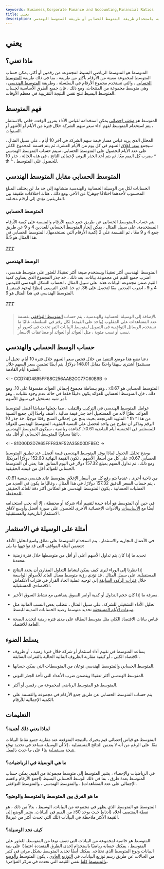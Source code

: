 ```yaml
---
keywords: Business,Corporate Finance and Accounting,Financial Ratios
title: يعني
description: المتوسط هو المتوسط الرياضي لرقمين أو أكثر يمكن حسابه باستخدام طريقة المتوسط الحسابي أو طريقة المتوسط الهندسي.
---
```


# يعني
## ماذا تعني؟

المتوسط هو المتوسط الرياضي البسيط لمجموعة من رقمين أو أكثر. يمكن حساب المتوسط لمجموعة معينة من الأرقام بأكثر من طريقة ، بما في ذلك طريقة [المتوسط الحسابي](/arithmeticmean) ، والتي تستخدم مجموع الأرقام في السلسلة ، وطريقة [المتوسط الهندسي](/geometricmean) ، وهي متوسط مجموعة من المنتجات. ومع ذلك ، فإن جميع الطرق الأساسية لحساب المتوسط البسيط تنتج نفس النتيجة التقريبية في معظم الأوقات.

## فهم المتوسط

المتوسط هو [مؤشر إحصائي](/descriptive_statistics) يمكن استخدامه لقياس الأداء بمرور الوقت. خاص بالاستثمار ، يتم استخدام المتوسط لفهم أداء سعر سهم الشركة خلال فترة من الأيام أو الأشهر أو السنوات.

المحلل الذي يريد قياس مسار قيمة سهم الشركة في آخر 10 أيام ، على سبيل المثال ، سيجمع [سعر إغلاق](/closingprice) السهم في كل يوم من الأيام العشرة. ثم يتم قسمة المجموع الكلي على عدد الأيام للحصول على المتوسط الحسابي. سيتم حساب المتوسط الهندسي بضرب كل القيم معًا. ثم يتم أخذ الجذر النوني لإجمالي الناتج ، في هذه الحالة ، جذر 10 ^ th ^ ، للحصول على المتوسط.

## المتوسط الحسابي مقابل المتوسط الهندسي

الحسابات لكل من الوسيلة الحسابية والهندسية متشابهة إلى حد ما. لن يختلف المبلغ المحسوب لأحدهما اختلافًا جوهريًا عن الآخر. ومع ذلك ، هناك اختلافات طفيفة بين الطريقتين تؤدي إلى أرقام مختلفة.

### المتوسط الحسابي

يتم حساب المتوسط الحسابي عن طريق جمع جميع الأرقام والقسمة على كمية الأرقام المستخدمة. على سبيل المثال ، يمكن إيجاد المتوسط الحسابي للعددين 4 و 9 عن طريق جمع 4 و 9 معًا ، ثم القسمة على 2 (كمية الأرقام التي نستخدمها). المتوسط الحسابي في هذا المثال هو 6.5.

<h5> <a href=""> TTT </a> </h5>

### الوسط الهندسي

المتوسط الهندسي أكثر تعقيدًا ويستخدم صيغة أكثر تعقيدًا. للعثور على متوسط هندسي ، اضرب جميع القيم في مجموعة بيانات. بعد ذلك ، خذ جذر المجموع الذي يساوي كمية القيم ضمن مجموعة البيانات هذه. على سبيل المثال ، لحساب الشكل الهندسي للقيمتين 4 و 9 ، اضرب العددين معًا لتحصل على 36. ثم خذ الجذر التربيعي (نظرًا لوجود قيمتين). المتوسط الهندسي في هذا المثال هو 6.

<h5> <a href=""> TTT </a> </h5>

> بالإضافة إلى الوسيلة الحسابية والهندسية ، يتم حساب [المتوسط التوافقي](/harmonicaverage) بقسمة عدد المشاهدات على المقلوب (واحد على القيمة) لكل رقم في السلسلة. غالبًا ما تستخدم الوسائل التوافقية في التمويل لمتوسط البيانات التي تحدث في كسور أو نسب أو نسب مئوية ، مثل العوائد أو العوائد أو مضاعفات الأسعار.

>

## حساب الوسط الحسابي والهندسي

دعنا نضع هذا موضع التنفيذ من خلال فحص سعر السهم خلال فترة 10 أيام. تخيل أن مستثمرًا اشترى سهمًا واحدًا مقابل 148.01 دولارًا. يتم أيضًا تضمين سعر السهم خلال العشرة أيام القادمة.

<! - CCD74D4895FF88C256AAB2CC77C60B9B ->

المتوسط الحسابي هو 0.67٪ ، وهو ببساطة مجموع إجمالي العوائد مقسومًا على 10. ومع ذلك ، فإن المتوسط الحسابي للعوائد يكون دقيقًا فقط في حالة عدم وجود تقلبات ، وهو أمر شبه مستحيل في سوق الأسهم.

عوامل المتوسط الهندسي في [التركيب](/compounding) والتقلب ، مما يجعلها مقياسًا أفضل لمتوسط العوائد. نظرًا لأنه من المستحيل أخذ جذر قيمة سالبة ، أضف واحدًا إلى جميع النسبة المئوية المرتجعة بحيث ينتج عن إجمالي المنتج رقمًا موجبًا. خذ جذر 10 ^ th ^ من هذا الرقم وتذكر أن تطرح من واحد لتحصل على النسبة المئوية. المتوسط الهندسي للعوائد للمستثمر في الخمسة أيام الماضية 0.61٪. كقاعدة رياضية ، سيكون المتوسط الهندسي دائمًا مساويًا للمتوسط الحسابي أو أقل منه.

<! - 81D00D2D7A65FFF83AF52A35800DFBEC ->

يوضح تحليل الجدول لماذا يوفر المتوسط الهندسي قيمة أفضل. عند تطبيق المتوسط الحسابي 0.67٪ على كل من أسعار الأسهم ، تكون القيمة النهائية 152.63 دولارًا أمريكيًا. ومع ذلك ، تم تداول السهم بمبلغ 157.32 دولار في اليوم السابق. هذا يعني أن المتوسط الحسابي للعوائد أقل من قيمته الحقيقية.

من ناحية أخرى ، عندما يتم رفع كل من أسعار الإغلاق بمتوسط عائد هندسي بنسبة 0.61٪ ، يتم حساب السعر الدقيق 157.32 دولارًا. في هذا المثال ، وغالبًا ما يكون في العديد من العمليات الحسابية ، يكون المتوسط الهندسي هو انعكاس أكثر دقة للعائد الحقيقي للمحفظة.

في حين أن المتوسط هو أداة جيدة لتقييم أداء شركة أو محفظة ، إلا أنه يجب استخدامه أيضًا مع [الأساسيات](/fundamentals) والأدوات الإحصائية الأخرى للحصول على صورة أفضل وأوسع لآفاق الاستثمار التاريخية والمستقبلية.

## أمثلة على الوسيلة في الاستثمار

في الأعمال التجارية والاستثمار ، يتم استخدام المتوسط على نطاق واسع لتحليل الأداء. تتضمن أمثلة المواقف التي قد تواجهها ما يلي:

- تحديد ما إذا كان يتم تداول الأسهم أعلى أو أقل من متوسطها خلال فترة زمنية محددة.

- إذا نظرنا إلى الوراء لنرى كيف يمكن لنشاط التداول المقارن أن يحدد النتائج المستقبلية. على سبيل المثال ، قد تؤدي رؤية متوسط معدل العائد للأسواق الواسعة خلال [فترات الركود السابقة](/recession) إلى توجيه عملية اتخاذ القرار في فترات الانكماش الاقتصادي المستقبلية.

- معرفة ما إذا كان حجم التداول أو كمية أوامر السوق يتماشى مع نشاط السوق الأخير.

- تحليل الأداء التشغيلي للشركة. على سبيل المثال ، تتطلب بعض النسب المالية مثل [مبيعات الأيام المستحقة](/dso) تحديد متوسط رصيد الحسابات المدينة للبسط.

- قياس بيانات الاقتصاد الكلي مثل متوسط البطالة على مدى فترة زمنية لتحديد الصحة العامة للاقتصاد.

## يسلط الضوء

- يساعد المتوسط في تقييم أداء استثمار أو شركة خلال فترة زمنية ، أو ظروف الاقتصاد الكلي ، أو كيفية مقارنة الظروف المالية الحالية بالفترات السابقة.

- المتوسط الحسابي والمتوسط الهندسي نوعان من المتوسطات التي يمكن حسابها.

- المتوسط الهندسي أكثر تعقيدًا ويتضمن ضرب الأعداد التي تأخذ الجذر النوني.

- المتوسط هو المتوسط الرياضي لمجموعة من رقمين أو أكثر.

- يتم حساب المتوسط الحسابي عن طريق جمع الأرقام في مجموعة والقسمة على الكمية الإجمالية للأرقام.

## التعليمات

### لماذا يعني ذلك أهمية؟

المتوسط هو قياس إحصائي قيم يخبرك بالنتيجة المتوقعة عند مقارنة جميع نقاط البيانات معًا. على الرغم من أنه لا يضمن النتائج المستقبلية ، إلا أن الوسيلة تساعد في تحديد توقع نتيجة مستقبلية بناءً على ما حدث بالفعل.

### ما هي الوسيلة في الرياضيات؟

في الرياضيات والإحصاء ، يشير المتوسط إلى متوسط مجموعة من القيم. يمكن حساب المتوسط بعدة طرق ، بما في ذلك الوسط الحسابي البسيط (اجمع الأرقام واقسم الإجمالي على عدد المشاهدات) ، والمتوسط الهندسي ، والمتوسط التوافقي.

### ما هو الفرق بين المتوسط والمتوسط والوضع؟

المتوسط هو المتوسط الذي يظهر في مجموعة من البيانات. الوسيط ، بدلاً من ذلك ، هو نقطة المنتصف أعلاه (أدناه) حيث يوجد 50٪ من القيم في البيانات. يشير الوضع إلى القيمة الأكثر ملاحظة في البيانات (تلك التي تحدث أكثر من غيرها).

### كيف تجد الوسيلة؟

المتوسط هو خاصية لمجموعة من البيانات التي تصف نوعا من المتوسط. للعثور على المتوسط ، يمكنك حسابه رياضيًا باستخدام إحدى الطرق المتعددة اعتمادًا على بنية البيانات ونوع المتوسط الذي تحتاجه. يمكنك أيضًا تحديد المتوسط بشكل مرئي في كثير من الحالات عن طريق رسم توزيع البيانات. في [التوزيع العادي](/normaldistribution) ، يكون المتوسط [والوضع والمتوسط](/median) [كلها](/mode) نفس القيمة التي تحدث في مركز المؤامرة.

